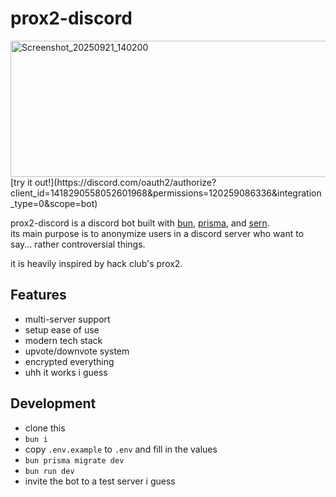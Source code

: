 # prox2-discord

<img width="864" height="218" alt="Screenshot_20250921_140200" src="https://github.com/user-attachments/assets/22ea3b26-c2ae-4976-b6ee-890a46fb314c" />  
[try it out!](https://discord.com/oauth2/authorize?client_id=1418290558052601968&permissions=120259086336&integration_type=0&scope=bot)

prox2-discord is a discord bot built with [bun](https://bun.sh/), [prisma](https://www.prisma.io/), and [sern](https://sern.dev/).  
its main purpose is to anonymize users in a discord server who want to say... rather controversial things.

it is heavily inspired by hack club's prox2.

## Features
- multi-server support
- setup ease of use
- modern tech stack
- upvote/downvote system
- encrypted everything
- uhh it works i guess

## Development

- clone this
- `bun i`
- copy `.env.example` to `.env` and fill in the values
- `bun prisma migrate dev`
- `bun run dev`
- invite the bot to a test server i guess
